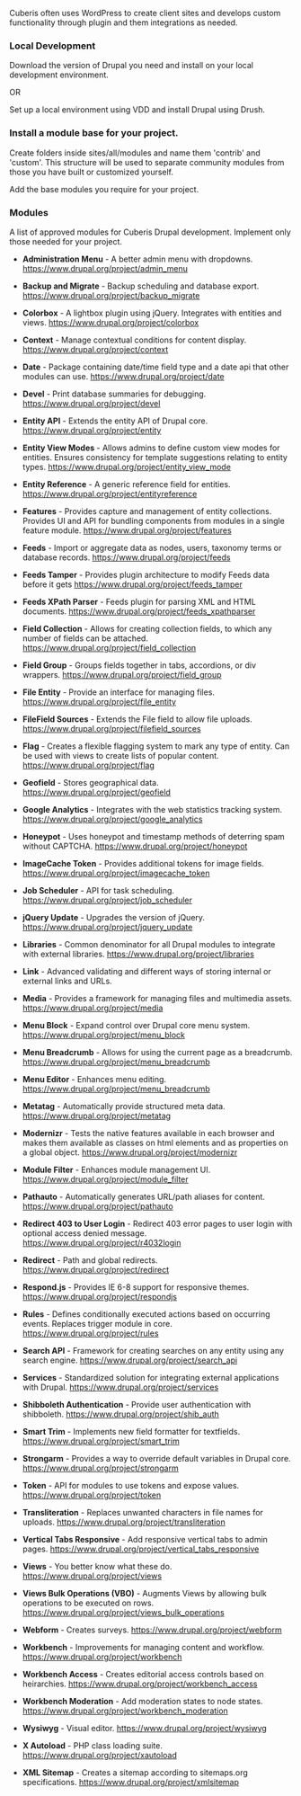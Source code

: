 Cuberis often uses WordPress to create client sites and develops custom functionality through plugin and them integrations as needed.

### Local Development

Download the version of Drupal you need and install on your local development environment.

OR

Set up a local environment using VDD and install Drupal using Drush.

### Install a module base for your project.

Create folders inside sites/all/modules and name them 'contrib' and 'custom'. This structure will be used to separate community modules from those you have built or customized yourself.

Add the base modules you require for your project.

### Modules

A list of approved modules for Cuberis Drupal development. Implement only those needed for your project.

* **Administration Menu** - A better admin menu with dropdowns.
https://www.drupal.org/project/admin_menu

* **Backup and Migrate** - Backup scheduling and database export.
https://www.drupal.org/project/backup_migrate

* **Colorbox** - A lightbox plugin using jQuery. Integrates with entities and views.
https://www.drupal.org/project/colorbox

* **Context** - Manage contextual conditions for content display.
https://www.drupal.org/project/context

* **Date** - Package containing date/time field type and a date api that other modules can use.
https://www.drupal.org/project/date

* **Devel** - 
Print database summaries for debugging.
https://www.drupal.org/project/devel

* **Entity API** - 
Extends the entity API of Drupal core.
https://www.drupal.org/project/entity

* **Entity View Modes** - 
Allows admins to define custom view modes for entities. Ensures consistency for template suggestions relating to entity types.
https://www.drupal.org/project/entity_view_mode

* **Entity Reference** - 
A generic reference field for entities.
https://www.drupal.org/project/entityreference

* **Features** - 
Provides capture and management of entity collections. Provides UI and API for bundling components from modules in a single feature module.
https://www.drupal.org/project/features

* **Feeds** - 
Import or aggregate data as nodes, users, taxonomy terms or database records.
https://www.drupal.org/project/feeds

* **Feeds Tamper** - 
Provides plugin architecture to modify Feeds data before it gets
https://www.drupal.org/project/feeds_tamper

* **Feeds XPath Parser** - 
Feeds plugin for parsing XML and HTML documents.
https://www.drupal.org/project/feeds_xpathparser

* **Field Collection** - 
Allows for creating collection fields, to which any number of fields can be attached.
https://www.drupal.org/project/field_collection

* **Field Group** - 
Groups fields together in tabs, accordions, or div wrappers.
https://www.drupal.org/project/field_group

* **File Entity** - 
Provide an interface for managing files.
https://www.drupal.org/project/file_entity

* **FileField Sources** - 
Extends the File field to allow file uploads.
https://www.drupal.org/project/filefield_sources

* **Flag** - 
Creates a flexible flagging system to mark any type of entity. Can be used with views to create lists of popular content.
https://www.drupal.org/project/flag

* **Geofield** - 
Stores geographical data.
https://www.drupal.org/project/geofield

* **Google Analytics** - 
Integrates with the web statistics tracking system.
https://www.drupal.org/project/google_analytics

* **Honeypot** - 
Uses honeypot and timestamp methods of deterring spam without CAPTCHA.
https://www.drupal.org/project/honeypot

* **ImageCache Token** - 
Provides additional tokens for image fields.
https://www.drupal.org/project/imagecache_token

* **Job Scheduler** - 
API for task scheduling.
https://www.drupal.org/project/job_scheduler

* **jQuery Update** - 
Upgrades the version of jQuery.
https://www.drupal.org/project/jquery_update

* **Libraries** - 
Common denominator for all Drupal modules to integrate with external libraries.
https://www.drupal.org/project/libraries

* **Link** - 
Advanced validating and different ways of storing internal or external links and URLs.

* **Media** - 
Provides a framework for managing files and multimedia assets.
https://www.drupal.org/project/media

* **Menu Block** - 
Expand control over Drupal core menu system.
https://www.drupal.org/project/menu_block

* **Menu Breadcrumb** - 
Allows for using the current page as a breadcrumb.
https://www.drupal.org/project/menu_breadcrumb

* **Menu Editor** - 
Enhances menu editing.
https://www.drupal.org/project/menu_breadcrumb

* **Metatag** - 
Automatically provide structured meta data.
https://www.drupal.org/project/metatag

* **Modernizr** - 
Tests the native features available in each browser and makes them available as classes on html elements and as properties on a global object.
https://www.drupal.org/project/modernizr

* **Module Filter** - 
Enhances module management UI.
https://www.drupal.org/project/module_filter

* **Pathauto** - 
Automatically generates URL/path aliases for content.
https://www.drupal.org/project/pathauto

* **Redirect 403 to User Login** - 
Redirect 403 error pages to user login with optional access denied message.
https://www.drupal.org/project/r4032login

* **Redirect** - 
Path and global redirects.
https://www.drupal.org/project/redirect

* **Respond.js** - 
Provides IE 6-8 support for responsive themes.
https://www.drupal.org/project/respondjs

* **Rules** - 
Defines conditionally executed actions based on occurring events. Replaces trigger module in core.
https://www.drupal.org/project/rules

* **Search API** - 
Framework for creating searches on any entity using any search engine.
https://www.drupal.org/project/search_api

* **Services** - 
Standardized solution for integrating external applications with Drupal.
https://www.drupal.org/project/services

* **Shibboleth Authentication** - 
Provide user authentication with shibboleth.
https://www.drupal.org/project/shib_auth

* **Smart Trim** - 
Implements new field formatter for textfields.
https://www.drupal.org/project/smart_trim

* **Strongarm** - 
Provides a way to override default variables in Drupal core.
https://www.drupal.org/project/strongarm

* **Token** - 
API for modules to use tokens and expose values.
https://www.drupal.org/project/token

* **Transliteration** - 
Replaces unwanted characters in file names for uploads.
https://www.drupal.org/project/transliteration

* **Vertical Tabs Responsive** - 
Add responsive vertical tabs to admin pages.
https://www.drupal.org/project/vertical_tabs_responsive

* **Views** - 
You better know what these do.
https://www.drupal.org/project/views

* **Views Bulk Operations (VBO)** - 
Augments Views by allowing bulk operations to be executed on rows.
https://www.drupal.org/project/views_bulk_operations

* **Webform** - 
Creates surveys.
https://www.drupal.org/project/webform

* **Workbench** - 
Improvements for managing content and workflow.
https://www.drupal.org/project/workbench

* **Workbench Access** - 
Creates editorial access controls based on heirarchies.
https://www.drupal.org/project/workbench_access

* **Workbench Moderation** - 
Add moderation states to node states.
https://www.drupal.org/project/workbench_moderation

* **Wysiwyg** - 
Visual editor.
https://www.drupal.org/project/wysiwyg

* **X Autoload** - 
PHP class loading suite.
https://www.drupal.org/project/xautoload

* **XML Sitemap** - 
Creates a sitemap according to sitemaps.org specifications.
https://www.drupal.org/project/xmlsitemap


